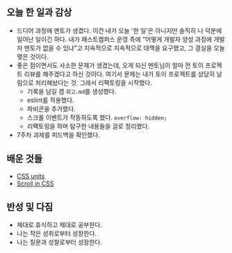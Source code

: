 ## 오늘 한 일과 감상

- 드디어 과정에 멘토가 생겼다. 이건 내가 오늘 '한 일'은 아니지만 솔직히 나 덕분에 일어난 일이긴 하다. 내가 패스트캠퍼스 운영 측에 "어떻게 개발자 양성 과정에 개발자 멘토가 없을 수 있냐"고 지속적으로 지속적으로 대책을 요구했고, 그 결실을 오늘 맺은 것이다. 
- 좋은 점이면서도 사소한 문제가 생겼는데, 오게 되신 멘토님이 얼마 전 토이 프로젝트 리뷰를 해주겠다고 하신 것이다. 여기서 문제는 내가 토이 프로젝트를 상당히 날림으로 처리해놨다는 것. 그래서 리팩토링을 시작했다.
  - 기록을 남길 겸 `회고.md`를 생성했다.
  - eslint를 적용했다.
  - 파비콘을 추가했다.
  - 스크롤 이벤트가 작동하도록 했다. `overflow: hidden;`
  - 리팩토링을 하며 탐구한 내용들을 글로 정리했다. 
- 7주차 과제를 피드백을 확인했다.

## 배운 것들
- [CSS units](https://github.com/lazy-sky/TIL/blob/main/HTML-CSS/css_units.md)
- [Scroll in CSS](https://www.bbc.co.uk/learningenglish/english/features/6-minute-english)

## 반성 및 다짐

- 제대로 휴식하고 제대로 공부한다.
- 나는 작은 성취로부터 성장한다.
- 나는 질문과 성찰로부터 성장한다.